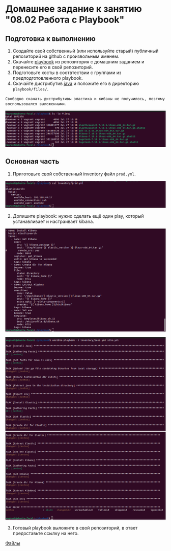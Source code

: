 # Домашнее задание к занятию "08.02 Работа с Playbook"

## Подготовка к выполнению
1. Создайте свой собственный (или используйте старый) публичный репозиторий на github с произвольным именем.
2. Скачайте [playbook](./playbook/) из репозитория с домашним заданием и перенесите его в свой репозиторий.
3. Подготовьте хосты в соотвтествии с группами из предподготовленного playbook. 
4. Скачайте дистрибутив [java](https://www.oracle.com/java/technologies/javase-jdk11-downloads.html) и положите его в директорию `playbook/files/`. 

```
Свободно скачать дистрибутивы эластика и кибаны не получилось, поэтому воспользовался выложенными.
```

![](img/ansible_1.png)

## Основная часть
1. Приготовьте свой собственный inventory файл `prod.yml`.

![](img/ansible_2.png)

2. Допишите playbook: нужно сделать ещё один play, который устанавливает и настраивает kibana.

![](img/ansible_3.png)

![](img/ansible_5.1.png)
![](img/ansible_5.2.png)

3. Готовый playbook выложите в свой репозиторий, в ответ предоставьте ссылку на него.

[Файлы](https://github.com/pogodin2004/netologyHomeWorks/tree/master/08.01.ansible_playbook/playbook)
